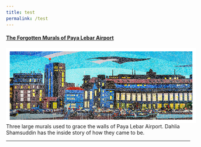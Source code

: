 ```yaml
---
title: test
permalink: /test
---
```

#### [The Forgotten Murals of Paya Lebar Airport](https://biblioasia.nlb.gov.sg/vol-17/issue-2/jul-sep-2021/murals)
<img src= /images/vol-17-issue-2/murals/Mural_Main2.jpg  style="float:left; width:500px; border:10px solid #FFFFFF;"> Three large murals used to grace the walls of Paya Lebar Airport. Dahlia Shamsuddin has the inside story of how they came to be.

-------------------------